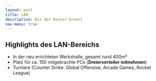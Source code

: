 ```yaml
---
layout: post
title: LAN
description: Bis der Router brennt
nav-menu: true
---
```


## Highlights des LAN-Bereichs

* In der neu errichteten Werkshalle, gesamt rund 400m²
* Platz für ca. 150 mitgebrachte PCs (**Dreierverteiler mitnehmen**)
* Turniere (Counter Strike: Global Offensive, Arcade Games, Rocket League)


